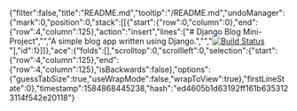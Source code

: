 {"filter":false,"title":"README.md","tooltip":"/README.md","undoManager":{"mark":0,"position":0,"stack":[[{"start":{"row":0,"column":0},"end":{"row":4,"column":125},"action":"insert","lines":["# Django Blog Mini-Project","","A simple blog app written using Django.","","[![Build Status](https://travis-ci.org/lechien73/django-blog.svg?branch=master)](https://travis-ci.org/lechien73/django-blog)"],"id":1}]]},"ace":{"folds":[],"scrolltop":0,"scrollleft":0,"selection":{"start":{"row":4,"column":125},"end":{"row":4,"column":125},"isBackwards":false},"options":{"guessTabSize":true,"useWrapMode":false,"wrapToView":true},"firstLineState":0},"timestamp":1584868445238,"hash":"ed4605b1d63192ff161b6353123114f542e20118"}